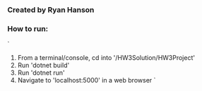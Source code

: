 ### Created by Ryan Hanson
### How to run:
`
1. From a terminal/console, cd into '/HW3Solution/HW3Project'
2. Run 'dotnet build'
3. Run 'dotnet run'
4. Navigate to 'localhost:5000' in a web browser
`
